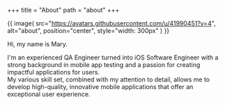 +++
title = "About"
path = "about"
+++

{{
    image(
        src="https://avatars.githubusercontent.com/u/41990451?v=4",
        alt="about",
        position="center",
        style="width: 300px"
    )
}}

Hi, my name is Mary.

I'm an experienced QA Engineer turned into iOS Software Engineer with a strong background in mobile app testing and a passion for creating impactful applications for users.\
My various skill set, combined with my attention to detail, allows me to develop high-quality, innovative mobile applications that offer an exceptional user experience.
